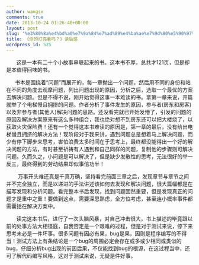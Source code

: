 ```yaml
---
author: wangsx
comments: true
date: 2013-10-24 01:26:40+00:00
layout: post
slug: '%e3%80%8a%e4%bd%a0%e7%9a%84%e7%ad%89%e4%ba%ae%e7%9d%80%e5%90%97%ef%bc%9f%e3%80%8b%e8%af%bb%e5%90%8e%e6%84%9f'
title: 《你的灯亮着吗？》读后感
wordpress_id: 525
---
```


       这是一本有二十个小故事串联起来的书。这本书不厚，总共才121页，但是却是本值得回味的书。




      书本是围绕着“问题”而展开的，每一章抛出一个问题，然后用不同的身份和站在不同的角度去观摩问题，列出问题出现的原因，分析之后，选取一个最优的方案去解决问题。但是不得不说，刚开始觉得这事一本难读的书。拿第一章来说，开篇就举了个电梯慢且拥挤的问题。作者分析了事件发生的原因，参与者(房东和房客)以及非参与者(其他人)解决问题的思路。还没看完就已开始发懵了，引发的问题的原因及解决方案原来有这么多种组合，我也绝对想不到房东还可以把大楼烧了，以获取火灾保险费！还有一个觉得这本书难读的原因是，第一章的最后，没有给出电梯慢且拥挤的解决方法！现阶段对于我来讲，遇到问题总是想着马上解决问题，而少有停下脚步来思考，害怕浪费太多时间在于思考上，最终都没能得出一个好的解决问题的方法，有时甚至祈祷有人遇到和自己同样的问题，复制他的步骤则可解决问题。久而久之，小问题是可以解决了，但是缺少发散性的思考，无法很好的举一反三，最终得到的劳动结果却似事倍功半！




        万事开头难还真是千真万确，坚持看完前面三章之后，发现章节与章节之间并不完全独立，而是以递进的手法讲述该如何去发现和解决问题，很大篇幅都是在描写发现和分析问题。看完整本书后发现，找到问题固然重要，但是发现真正的问题才是重中之重！要做到这点，需要深思熟虑，全方位考虑，甚至连小概率事件都需囊括在解决方案中。 




       读完这本书后，进行了一次头脑风暴，对自己冲击很大，书上描述的毕竟跟以前的处事方法大相径庭，自我否定是一个艰难的过程，但是对于测试来说，停下来思考未必是一件坏事。很多问题有因必有果，bug是果，因则是程序编写的不得当！测试方法上有条结论是一个bug的周围必定会存在或多或少相同或类似的bug，仔细分析bug出现的前因后果，不仅能找到bug的根源，在这过程当中，还可了解代码编写风格，这对于测试来说，无疑是件好事。
